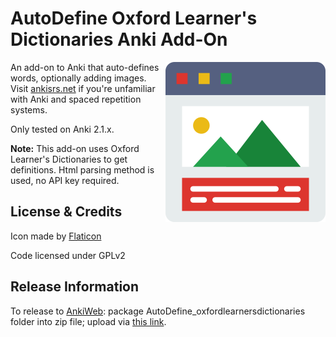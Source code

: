 AutoDefine Oxford Learner's Dictionaries Anki Add-On
==========
<img align="right" src="AutoDefineAddon/images/icon512.png" width="256" height="256">

An add-on to Anki that auto-defines words, optionally adding images. Visit [ankisrs.net](http://ankisrs.net/) if you're unfamiliar with Anki and spaced repetition systems.

Only tested on Anki 2.1.x.

**Note:** This add-on uses Oxford Learner's Dictionaries to get definitions. Html parsing method is used, no API key required. 

## License & Credits
Icon made by [Flaticon](https://www.flaticon.com/free-icons/portfolio)

Code licensed under GPLv2

## Release Information

To release to [AnkiWeb](https://ankiweb.net):  package AutoDefine_oxfordlearnersdictionaries folder into zip file; upload via [this link]().